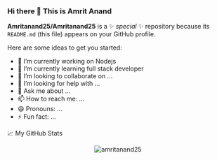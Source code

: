 ### Hi there 👋 This is Amrit Anand


**Amritanand25/Amritanand25** is a ✨ _special_ ✨ repository because its `README.md` (this file) appears on your GitHub profile.

Here are some ideas to get you started:

- 🔭 I’m currently working on Nodejs
- 🌱 I’m currently learning full stack developer
- 👯 I’m looking to collaborate on ...
- 🤔 I’m looking for help with ...
- 💬 Ask me about ...
- 📫 How to reach me: ...
- 😄 Pronouns: ...
- ⚡ Fun fact: ...

<summary>📈 My GitHub Stats</summary>

<p align="center"> <img src="https://github-readme-stats.vercel.app/api?username=amritanand25&show_icons=true&theme=gotham" alt="amritanand25" />

